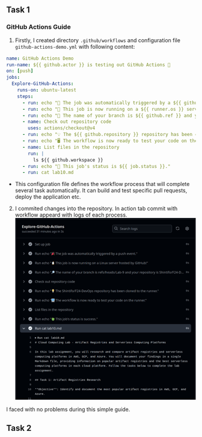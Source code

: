 ## Task 1

### GitHub Actions Guide

1. Firstly, I created directory `.github/workflows`
and configuration file `github-actions-demo.yml` with following content:
```yaml
name: GitHub Actions Demo
run-name: ${{ github.actor }} is testing out GitHub Actions 🚀
on: [push]
jobs:
  Explore-GitHub-Actions:
    runs-on: ubuntu-latest
    steps:
      - run: echo "🎉 The job was automatically triggered by a ${{ github.event_name }} event."
      - run: echo "🐧 This job is now running on a ${{ runner.os }} server hosted by GitHub!"
      - run: echo "🔎 The name of your branch is ${{ github.ref }} and your repository is ${{ github.repository }}."
      - name: Check out repository code
        uses: actions/checkout@v4
      - run: echo "💡 The ${{ github.repository }} repository has been cloned to the runner."
      - run: echo "🖥️ The workflow is now ready to test your code on the runner."
      - name: List files in the repository
        run: |
          ls ${{ github.workspace }}
      - run: echo "🍏 This job's status is ${{ job.status }}."
      - run: cat lab10.md
```
- This configuration file defines the workflow process
that will complete several task automatically. It can build and test specific pull requests, deploy the application etc.

2. I commited changes into the repository. 
In action tab commit with workflow appeard with logs of each process.
![res](img.png)


I faced with no problems during this simple guide. 


## Task 2